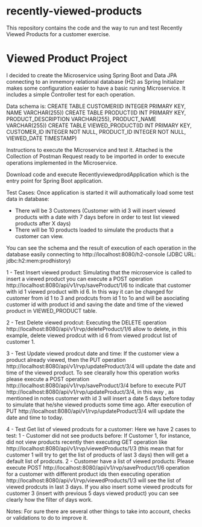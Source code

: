 # recently-viewed-products
This repository contains the code and the way to run and test Recently Viewed Products for a customer exercise.

# Viewed Product Project

I decided to create the Microservice using Spring Boot and Data JPA connecting to an inmemory relational database (H2) as Spring Initializer makes some configuration easier to have a basic runing Microservice.
It includes a simple Controller test for each operation.

Data schema is:
CREATE TABLE CUSTOMER(ID INTEGER PRIMARY KEY, NAME VARCHAR(255))
CREATE TABLE PRODUCT(ID INT PRIMARY KEY, PRODUCT_DESCRIPTION VARCHAR(255),  PRODUCT_NAME VARCHAR(255))
CREATE TABLE VIEWED_PRODUCT(ID INT PRIMARY KEY, CUSTOMER_ID INTEGER NOT NULL, PRODUCT_ID INTEGER NOT NULL, VIEWED_DATE TIMESTAMP)

Instructions to execute the Microservice and test it.
Attached is the Collection of Postman Request ready to be imported in order to execute operations implemented in the Microservice.

Download code and execute RecentlyviewedprodApplication which is the entry point for Spring Boot application.

Test Cases:
Once application is started it will authomatically load some test data in database:
- There will be 3 Customers (Customer with id 3 will insert viewed products with a date with 7 days before in order to test list viewed products after X days)
- There will be 10 products loaded to simulate the products that a customer can view.

You can see the schema and the result of execution of each operation in the database easily connecting to http://localhost:8080/h2-console (JDBC URL: jdbc:h2:mem:prodhistory)

1 - Test Insert viewed product:
Simulating that the microservice is called to insert a viewed product you can execute a POST operation http://localhost:8080/api/v1/rvp/saveProduct/1/6 to indicate that customer with id 1 viewed product with id 6.
In this way it can be changed for customer from id 1 to 3 and prodcuts from id 1 to 1o and will be asociating customer id with product id and saving the date and time of the viewed product in VIEWED_PRODUCT table.

2 - Test Delete viewed prodcut:
Executing the DELETE operation http://localhost:8080/api/v1/rvp/deleteProduct/1/6 allow to delete, in this example, delete viewed prodcut with id 6 from viewed prodcut list of customer 1.

3 - Test Update viewed prodcut date and time:
If the customer view a product already viewed, then the PUT operation http://localhost:8080/api/v1/rvp/updateProduct/3/4 will update the date and time of the viewed product.
To see clearally how this operation works please execute  a POST operation http://localhost:8080/api/v1/rvp/saveProduct/3/4 before to execute PUT http://localhost:8080/api/v1/rvp/updateProduct/3/4, in this way
, as mentioned in notes customer with id 3 will insert a date 5 days before today to simulate that he/she viewed products some time ago. After execution of PUT  http://localhost:8080/api/v1/rvp/updateProduct/3/4 will
update the date and time to today.

4 - Test Get list of viewed prodcuts for a customer:
Here we have 2 cases to test:
1 - Customer did not see products before: If Customer 1, for instance, did not view products recently then executing GET operation like http://localhost:8080/api/v1/rvp/viewedProducts/1/3 (this mean that for customer 1 will try to get the list of products of last 3 days) then
will get a default list of prodcuts.
2 - Customer have a list of viewed products: Please execute POST  http://localhost:8080/api/v1/rvp/saveProduct/1/6 operation for a customer with different product ids then executing operation http://localhost:8080/api/v1/rvp/viewedProducts/1/3 will see the list of viewed
prodcuts in last 3 days. If you also insert some viewed prodcuts for customer 3 (insert with previous 5 days viewed product) you can see clearly how the filter of days work.

Notes: For sure there are several other things to take into account, checks or validations to do to improve it.

